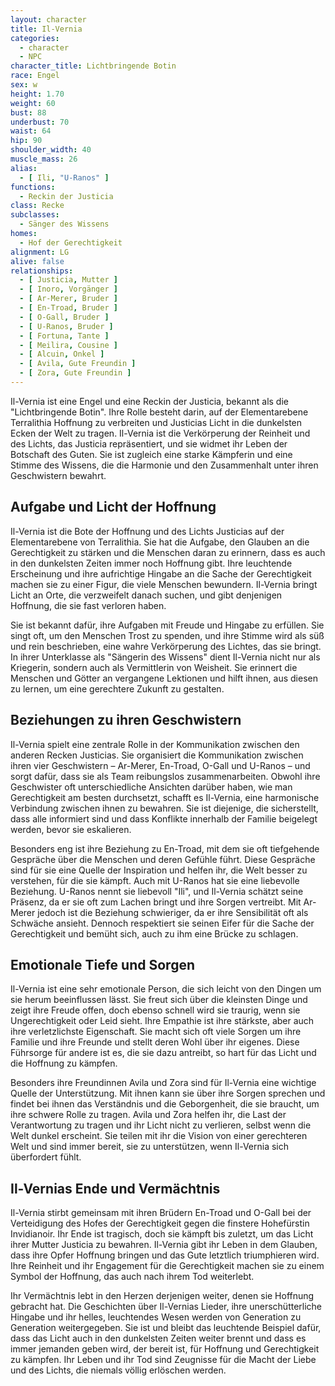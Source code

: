 ```yaml
---
layout: character
title: Il-Vernia
categories:
  - character
  - NPC
character_title: Lichtbringende Botin
race: Engel
sex: w
height: 1.70
weight: 60
bust: 88
underbust: 70
waist: 64
hip: 90
shoulder_width: 40
muscle_mass: 26
alias:
  - [ Ili, "U-Ranos" ]
functions:
  - Reckin der Justicia
class: Recke
subclasses:
  - Sänger des Wissens
homes:
  - Hof der Gerechtigkeit
alignment: LG
alive: false
relationships:
  - [ Justicia, Mutter ]
  - [ Inoro, Vorgänger ]
  - [ Ar-Merer, Bruder ]
  - [ En-Troad, Bruder ]
  - [ O-Gall, Bruder ]
  - [ U-Ranos, Bruder ]
  - [ Fortuna, Tante ]
  - [ Meilira, Cousine ]
  - [ Alcuin, Onkel ]
  - [ Avila, Gute Freundin ]
  - [ Zora, Gute Freundin ]
---
```


Il-Vernia ist eine Engel und eine Reckin der Justicia, bekannt als die "Lichtbringende Botin". Ihre Rolle besteht darin,
auf der Elementarebene Terralithia Hoffnung zu verbreiten und Justicias Licht in die dunkelsten Ecken der Welt zu
tragen. Il-Vernia ist die Verkörperung der Reinheit und des Lichts, das Justicia repräsentiert, und sie widmet ihr Leben
der Botschaft des Guten. Sie ist zugleich eine starke Kämpferin und eine Stimme des Wissens, die die Harmonie und den
Zusammenhalt unter ihren Geschwistern bewahrt.

<!--more-->

## Aufgabe und Licht der Hoffnung

Il-Vernia ist die Bote der Hoffnung und des Lichts Justicias auf der Elementarebene von Terralithia. Sie hat die
Aufgabe, den Glauben an die Gerechtigkeit zu stärken und die Menschen daran zu erinnern, dass es auch in den dunkelsten
Zeiten immer noch Hoffnung gibt. Ihre leuchtende Erscheinung und ihre aufrichtige Hingabe an die Sache der Gerechtigkeit
machen sie zu einer Figur, die viele Menschen bewundern. Il-Vernia bringt Licht an Orte, die verzweifelt danach suchen,
und gibt denjenigen Hoffnung, die sie fast verloren haben.

Sie ist bekannt dafür, ihre Aufgaben mit Freude und Hingabe zu erfüllen. Sie singt oft, um den Menschen Trost zu
spenden, und ihre Stimme wird als süß und rein beschrieben, eine wahre Verkörperung des Lichtes, das sie bringt. In
ihrer Unterklasse als "Sängerin des Wissens" dient Il-Vernia nicht nur als Kriegerin, sondern auch als Vermittlerin von
Weisheit. Sie erinnert die Menschen und Götter an vergangene Lektionen und hilft ihnen, aus diesen zu lernen, um eine
gerechtere Zukunft zu gestalten.

## Beziehungen zu ihren Geschwistern

Il-Vernia spielt eine zentrale Rolle in der Kommunikation zwischen den anderen Recken Justicias. Sie organisiert die
Kommunikation zwischen ihren vier Geschwistern – Ar-Merer, En-Troad, O-Gall und U-Ranos – und sorgt dafür, dass sie als
Team reibungslos zusammenarbeiten. Obwohl ihre Geschwister oft unterschiedliche Ansichten darüber haben, wie man
Gerechtigkeit am besten durchsetzt, schafft es Il-Vernia, eine harmonische Verbindung zwischen ihnen zu bewahren. Sie
ist diejenige, die sicherstellt, dass alle informiert sind und dass Konflikte innerhalb der Familie beigelegt werden,
bevor sie eskalieren.

Besonders eng ist ihre Beziehung zu En-Troad, mit dem sie oft tiefgehende Gespräche über die Menschen und deren Gefühle
führt. Diese Gespräche sind für sie eine Quelle der Inspiration und helfen ihr, die Welt besser zu verstehen, für die
sie kämpft. Auch mit U-Ranos hat sie eine liebevolle Beziehung. U-Ranos nennt sie liebevoll "Ili", und Il-Vernia schätzt
seine Präsenz, da er sie oft zum Lachen bringt und ihre Sorgen vertreibt. Mit Ar-Merer jedoch ist die Beziehung
schwieriger, da er ihre Sensibilität oft als Schwäche ansieht. Dennoch respektiert sie seinen Eifer für die Sache der
Gerechtigkeit und bemüht sich, auch zu ihm eine Brücke zu schlagen.

## Emotionale Tiefe und Sorgen

Il-Vernia ist eine sehr emotionale Person, die sich leicht von den Dingen um sie herum beeinflussen lässt. Sie freut
sich über die kleinsten Dinge und zeigt ihre Freude offen, doch ebenso schnell wird sie traurig, wenn sie
Ungerechtigkeit oder Leid sieht. Ihre Empathie ist ihre stärkste, aber auch ihre verletzlichste Eigenschaft. Sie macht
sich oft viele Sorgen um ihre Familie und ihre Freunde und stellt deren Wohl über ihr eigenes. Diese Führsorge für
andere ist es, die sie dazu antreibt, so hart für das Licht und die Hoffnung zu kämpfen.

Besonders ihre Freundinnen Avila und Zora sind für Il-Vernia eine wichtige Quelle der Unterstützung. Mit ihnen kann sie
über ihre Sorgen sprechen und findet bei ihnen das Verständnis und die Geborgenheit, die sie braucht, um ihre schwere
Rolle zu tragen. Avila und Zora helfen ihr, die Last der Verantwortung zu tragen und ihr Licht nicht zu verlieren,
selbst wenn die Welt dunkel erscheint. Sie teilen mit ihr die Vision von einer gerechteren Welt und sind immer bereit,
sie zu unterstützen, wenn Il-Vernia sich überfordert fühlt.

## Il-Vernias Ende und Vermächtnis

Il-Vernia stirbt gemeinsam mit ihren Brüdern En-Troad und O-Gall bei der Verteidigung des Hofes der Gerechtigkeit gegen
die finstere Hohefürstin Invidianoir. Ihr Ende ist tragisch, doch sie kämpft bis zuletzt, um das Licht ihrer Mutter
Justicia zu bewahren. Il-Vernia gibt ihr Leben in dem Glauben, dass ihre Opfer Hoffnung bringen und das Gute letztlich
triumphieren wird. Ihre Reinheit und ihr Engagement für die Gerechtigkeit machen sie zu einem Symbol der Hoffnung, das
auch nach ihrem Tod weiterlebt.

Ihr Vermächtnis lebt in den Herzen derjenigen weiter, denen sie Hoffnung gebracht hat. Die Geschichten über Il-Vernias
Lieder, ihre unerschütterliche Hingabe und ihr helles, leuchtendes Wesen werden von Generation zu Generation
weitergegeben. Sie ist und bleibt das leuchtende Beispiel dafür, dass das Licht auch in den dunkelsten Zeiten weiter
brennt und dass es immer jemanden geben wird, der bereit ist, für Hoffnung und Gerechtigkeit zu kämpfen. Ihr Leben und
ihr Tod sind Zeugnisse für die Macht der Liebe und des Lichts, die niemals völlig erlöschen werden.
